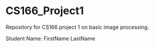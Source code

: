 # CS166_Project1
Repository for CS166 project 1 on basic image processing.

Student Name: FirstName LastName

